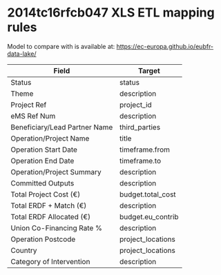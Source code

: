 # 2014tc16rfcb047 XLS ETL mapping rules

Model to compare with is available at: https://ec-europa.github.io/eubfr-data-lake/

| Field                         | Target            |
| ----------------------------- | ----------------- |
| Status                        | status            |
| Theme                         | description       |
| Project Ref                   | project_id        |
| eMS Ref Num                   | description       |
| Beneficiary/Lead Partner Name | third_parties     |
| Operation/Project Name        | title             |
| Operation Start Date          | timeframe.from    |
| Operation End Date            | timeframe.to      |
| Operation/Project Summary     | description       |
| Committed Outputs             | description       |
| Total Project Cost (€)        | budget.total_cost |
| Total ERDF + Match (€)        | description       |
| Total ERDF Allocated (€)      | budget.eu_contrib |
| Union Co-Financing Rate %     | description       |
| Operation Postcode            | project_locations |
| Country                       | project_locations |
| Category of Intervention      | description       |
